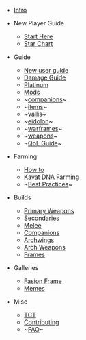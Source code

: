 <!-- _navbar -->

* [Intro](intro)

* New Player Guide
  * [Start Here](new-player/start-here "Start here")
  * [Star Chart](new-player/star-chart "Just finish it tenno")

* Guide
  * [New user guide](guide/_intro)
  * [Damage Guide](guide/damage "Quality of life guide")
  * [Platinum](guide/platinum "Don't buy anything to start")
  * [Mods](guide/mods "How to mods")
  * ~[companions](guide/companions)~
  * ~[items](guide/modular-items)~
  * ~[vallis](guide/orb-vallis)~
  * ~[eidolon](guide/plains-of-eidolon)~
  * ~[warframes](guide/warframes)~
  * ~[weapons](guide/weapons)~
  * ~[QoL Guide](guide/qol "Quality of life guide")~

* Farming
  * [How to](farming/how-to)
  * [Kavat DNA Farming](farming/kavat-dna)
  * ~[Best Practices](farming/best-practices)~

* Builds
  * [Primary Weapons](builds/primary-weapons/readme)
  * [Secondaries](builds/secondaries/readme)
  * [Melee](builds/melee/readme)
  * [Companions](builds/companions/readme)
  * [Archwings](builds/archwings/readme)
  * [Arch Weapons](builds/arch-weapons/readme)
  * [Frames](builds/frames/_index)

* Galleries
  * [Fasion Frame](gallery/fashion-frame)
  * [Memes](gallery/memes)

* Misc
  * [TCT](misc/tct)
  * [Contributing](misc/how-to-edit)
  * ~[FAQ](misc/faq "Quality of life guide")~
